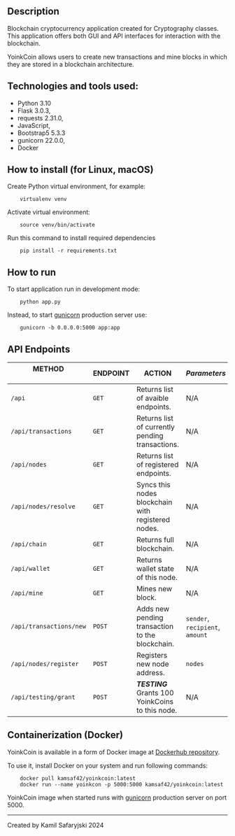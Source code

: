 ## Description

Blockchain cryptocurrency application created for Cryptography classes.
This application offers both GUI and API interfaces for interaction with the blockchain.

YoinkCoin allows users to create new transactions and mine blocks in which they are stored in a blockchain architecture.


## Technologies and tools used:

- Python 3.10
- Flask 3.0.3,
- requests 2.31.0,
- JavaScript,
- Bootstrap5 5.3.3
- gunicorn 22.0.0,
- Docker


## How to install (for Linux, macOS)

Create Python virtual environment, for example:

        virtualenv venv

Activate virtual environment:

        source venv/bin/activate

Run this command to install required dependencies

        pip install -r requirements.txt


## How to run

To start application run in development mode:

        python app.py

Instead, to start <a href="https://gunicorn.org/">gunicorn</a> production server use:
        
        gunicorn -b 0.0.0.0:5000 app:app


## API Endpoints


| **METHOD** &nbsp;&nbsp;&nbsp;&nbsp;&nbsp;&nbsp;&nbsp;&nbsp;&nbsp;&nbsp;&nbsp;&nbsp;&nbsp;&nbsp;&nbsp;&nbsp;&nbsp;&nbsp;&nbsp;&nbsp;&nbsp;&nbsp;&nbsp;&nbsp;&nbsp;&nbsp;&nbsp;&nbsp;&nbsp;&nbsp;&nbsp; | **ENDPOINT** | **ACTION** | ***Parameters*** |
| ------------- | ------------- | ------------- | ------------- |
| ```/api``` | ```GET``` | Returns list of avaible endpoints. | N/A |
| ```/api/transactions``` | ```GET``` | Returns list of currently pending transactions. | N/A |
| ```/api/nodes``` | ```GET``` | Returns list of registered endpoints. | N/A |
| ```/api/nodes/resolve``` | ```GET``` | Syncs this nodes blockchain with registered nodes. | N/A |
| ```/api/chain``` | ```GET``` | Returns full blockchain. | N/A |
| ```/api/wallet``` | ```GET``` | Returns wallet state of this node. | N/A |
| ```/api/mine``` | ```GET``` | Mines new block. | N/A |
| ```/api/transactions/new``` | ```POST``` | Adds new pending transaction to the blockchain. | ```sender```, ```recipient```, ```amount``` |
| ```/api/nodes/register``` | ```POST``` | Registers new node address. | ```nodes``` |
| ```/api/testing/grant``` | ```POST``` | ***TESTING*** Grants 100 YoinkCoins to this node.  | N/A |


## Containerization (Docker)

YoinkCoin is available in a form of Docker image at <a href="https://hub.docker.com/repository/docker/kamsaf42/yoinkcoin/general">Dockerhub repository</a>.

To use it, install Docker on your system and run following commands:

        docker pull kamsaf42/yoinkcoin:latest
        docker run --name yoinkcon -p 5000:5000 kamsaf42/yoinkcoin:latest

YoinkCoin image when started runs with <a href="https://gunicorn.org/">gunicorn</a> production server on port 5000.

<hr>

Created by Kamil Safaryjski 2024

